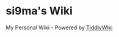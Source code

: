 # si9ma's Wiki

My Personal Wiki - Powered by [TiddlyWiki](https://tiddlywiki.com/)

<!-- ## Usage

### change docker-compose.yml

- copy docker-compose.yml.template to docker-compose.yml
- change username and password for tiddlywiki save
- change git name and email

### change environment

- [docker-letsencrypt-nginx-proxy-companion](https://github.com/JrCs/docker-letsencrypt-nginx-proxy-companion)

### run docker

```bash
docker-compose build
docker-compose up -d
```

### get git ssh public key

copy public key from docker logs to github 

```bash
docker-compose logs
```

### config tiddlywiki

- [TiddlyWiki Home](https://tiddlywiki.com/)
- [TiddlyWiki Saving on a PHP Server](https://tiddlywiki.com/static/Saving%2520on%2520a%2520PHP%2520Server.html)

### use a nginx proxy

- [docker-letsencrypt-nginx-proxy-companion](https://github.com/JrCs/docker-letsencrypt-nginx-proxy-companion) -->

